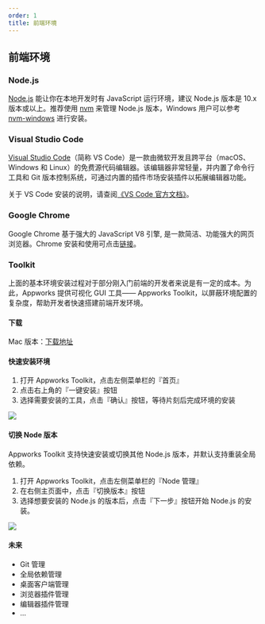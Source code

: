```yaml
---
order: 1
title: 前端环境
---
```


## 前端环境

### Node.js

[Node.js](https://nodejs.org/) 能让你在本地开发时有 JavaScript 运行环境，建议 Node.js 版本是 10.x 版本或以上。推荐使用 [nvm](https://github.com/nvm-sh/nvm) 来管理 Node.js 版本，Windows 用户可以参考 [nvm-windows](https://github.com/coreybutler/nvm-windows) 进行安装。

### Visual Studio Code

[Visual Studio Code](https://code.visualstudio.com/)（简称 VS Code）是一款由微软开发且跨平台（macOS、 Windows 和 Linux）的免费源代码编辑器。该编辑器非常轻量，并内置了命令行工具和 Git 版本控制系统，可通过内置的插件市场安装插件以拓展编辑器功能。

关于 VS Code 安装的说明，请查阅[《VS Code 官方文档》](https://code.visualstudio.com/docs/setup/setup-overview)。

### Google Chrome

Google Chrome 基于强大的 JavaScript V8 引擎, 是一款简洁、功能强大的网页浏览器。Chrome 安装和使用可点击[链接](https://www.google.cn/chrome)。

### Toolkit

上面的基本环境安装过程对于部分刚入门前端的开发者来说是有一定的成本。为此，Appworks 提供可视化 GUI 工具—— Appworks Toolkit，以屏蔽环境配置的复杂度，帮助开发者快速搭建前端开发环境。

#### 下载

Mac 版本：[下载地址](https://iceworks.oss-cn-hangzhou.aliyuncs.com/toolkit/Appworks%20Toolkit-0.1.0.dmg)

#### 快速安装环境

1. 打开 Appworks Toolkit，点击左侧菜单栏的『首页』
2. 点击右上角的『一键安装』按钮
3. 选择需要安装的工具，点击『确认』按钮，等待片刻后完成环境的安装

![](https://img.alicdn.com/imgextra/i4/O1CN01VlMLYK1ebfNJgMw7v_!!6000000003890-2-tps-2200-1448.png)

#### 切换 Node 版本

Appworks Toolkit 支持快速安装或切换其他 Node.js 版本，并默认支持重装全局依赖。

1. 打开 Appworks Toolkit，点击左侧菜单栏的『Node 管理』
2. 在右侧主页面中，点击『切换版本』按钮
3. 选择想要安装的 Node.js 的版本后，点击『下一步』按钮开始 Node.js 的安装。

![](https://img.alicdn.com/imgextra/i4/O1CN01HQEgCV1xBXTtRjBFC_!!6000000006405-2-tps-2200-1448.png)

#### 未来

- Git 管理
- 全局依赖管理
- 桌面客户端管理
- 浏览器插件管理
- 编辑器插件管理
- ...
